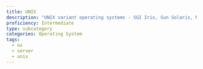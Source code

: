 ```yaml
---
title: UNIX
description: "UNIX variant operating systems - SGI Irix, Sun Solaris, Mac OS X"
proficiency: Intermediate
type: subcategory
categories: Operating System
tags:
  - os
  - server
  - unix
---
```

